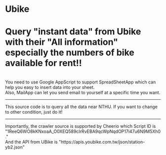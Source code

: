 # Ubike
<h1>Query "instant data" from Ubike with their "All information" especially the numbers of bike available for rent!!</h1><br>
You need to use Google AppScript to support SpreadSheetApp which can help you easy to insert data into your sheet. <br>
Also, MailApp can let you send email to yourself at a specific time you want. <br>
<hr>
This source code is to query all the data near NTHU. If you want to change to other condition, just do it!
<hr>
Importantly, the crawler source is supported by Cheerio which Script ID is "1ReeQ6WO8kKNxoaA_O0XEQ589cIrRvEBA9qcWpNqdOP17i47u6N9M5Xh0." <br>
And the API from UBike is "https://apis.youbike.com.tw/json/station-yb2.json"<br>

